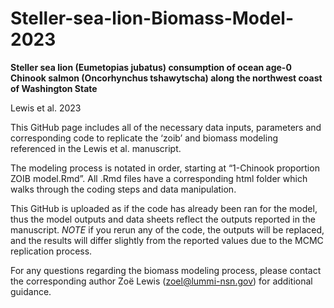# Steller-sea-lion-Biomass-Model-2023

**Steller sea lion (Eumetopias jubatus) consumption of ocean age-0 Chinook salmon (Oncorhynchus tshawytscha) along the northwest coast of Washington State**

Lewis et al. 2023


This GitHub page includes all of the necessary data inputs, parameters and corresponding code to replicate the ‘zoib’ and biomass modeling referenced in the Lewis et al. manuscript. 

The modeling process is notated in order, starting at “1-Chinook proportion ZOIB model.Rmd”. 
All .Rmd files have a corresponding html folder which walks through the coding steps and data manipulation. 

This GitHub is uploaded as if the code has already been ran for the model, thus the model outputs and data sheets reflect the outputs reported in the manuscript. 
*NOTE* if you rerun any of the code, the outputs will be replaced, and the results will differ slightly from the reported values due to the MCMC replication process. 

For any questions regarding the biomass modeling process, please contact the corresponding author Zoë Lewis (zoel@lummi-nsn.gov) for additional guidance.
